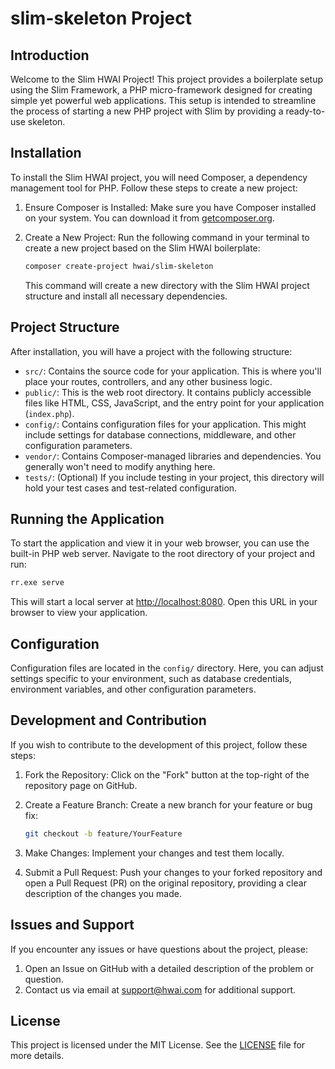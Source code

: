 # slim-skeleton Project

## Introduction

Welcome to the Slim HWAI Project! This project provides a boilerplate setup using the Slim Framework, a PHP micro-framework designed for creating simple yet powerful web applications. This setup is intended to streamline the process of starting a new PHP project with Slim by providing a ready-to-use skeleton.

## Installation

To install the Slim HWAI project, you will need Composer, a dependency management tool for PHP. Follow these steps to create a new project:

1. Ensure Composer is Installed: Make sure you have Composer installed on your system. You can download it from [getcomposer.org](https://getcomposer.org).

2. Create a New Project: Run the following command in your terminal to create a new project based on the Slim HWAI boilerplate:

    ```bash
    composer create-project hwai/slim-skeleton
    ```

    This command will create a new directory with the Slim HWAI project structure and install all necessary dependencies.

## Project Structure

After installation, you will have a project with the following structure:

-   `src/`: Contains the source code for your application. This is where you'll place your routes, controllers, and any other business logic.
-   `public/`: This is the web root directory. It contains publicly accessible files like HTML, CSS, JavaScript, and the entry point for your application (`index.php`).
-   `config/`: Contains configuration files for your application. This might include settings for database connections, middleware, and other configuration parameters.
-   `vendor/`: Contains Composer-managed libraries and dependencies. You generally won't need to modify anything here.
-   `tests/`: (Optional) If you include testing in your project, this directory will hold your test cases and test-related configuration.

## Running the Application

To start the application and view it in your web browser, you can use the built-in PHP web server. Navigate to the root directory of your project and run:

```bash
rr.exe serve
```

This will start a local server at [http://localhost:8080](http://localhost:8080). Open this URL in your browser to view your application.

## Configuration

Configuration files are located in the `config/` directory. Here, you can adjust settings specific to your environment, such as database credentials, environment variables, and other configuration parameters.

## Development and Contribution

If you wish to contribute to the development of this project, follow these steps:

1. Fork the Repository: Click on the "Fork" button at the top-right of the repository page on GitHub.

2. Create a Feature Branch: Create a new branch for your feature or bug fix:

    ```bash
    git checkout -b feature/YourFeature
    ```

3. Make Changes: Implement your changes and test them locally.

4. Submit a Pull Request: Push your changes to your forked repository and open a Pull Request (PR) on the original repository, providing a clear description of the changes you made.

## Issues and Support

If you encounter any issues or have questions about the project, please:

1. Open an Issue on GitHub with a detailed description of the problem or question.
2. Contact us via email at support@hwai.com for additional support.

## License

This project is licensed under the MIT License. See the [LICENSE](LICENSE) file for more details.
